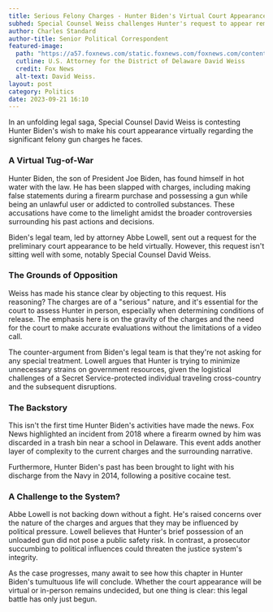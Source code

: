 ```yaml
---
title: Serious Felony Charges - Hunter Biden's Virtual Court Appearance Disputed
subhed: Special Counsel Weiss challenges Hunter's request to appear remotely for "serious" gun charge arraignment
author: Charles Standard
author-title: Senior Political Correspondent
featured-image: 
  path: "https://a57.foxnews.com/static.foxnews.com/foxnews.com/content/uploads/2023/07/672/378/Video-29.jpg?ve=1&tl=1"
  cutline: U.S. Attorney for the District of Delaware David Weiss
  credit: Fox News
  alt-text: David Weiss.
layout: post
category: Politics
date: 2023-09-21 16:10
---
```


In an unfolding legal saga, Special Counsel David Weiss is contesting Hunter Biden's wish to make his court appearance virtually regarding the significant felony gun charges he faces. 

### A Virtual Tug-of-War

Hunter Biden, the son of President Joe Biden, has found himself in hot water with the law. He has been slapped with charges, including making false statements during a firearm purchase and possessing a gun while being an unlawful user or addicted to controlled substances. These accusations have come to the limelight amidst the broader controversies surrounding his past actions and decisions.

Biden's legal team, led by attorney Abbe Lowell, sent out a request for the preliminary court appearance to be held virtually. However, this request isn't sitting well with some, notably Special Counsel David Weiss. 

### The Grounds of Opposition

Weiss has made his stance clear by objecting to this request. His reasoning? The charges are of a "serious" nature, and it's essential for the court to assess Hunter in person, especially when determining conditions of release. The emphasis here is on the gravity of the charges and the need for the court to make accurate evaluations without the limitations of a video call.

The counter-argument from Biden's legal team is that they're not asking for any special treatment. Lowell argues that Hunter is trying to minimize unnecessary strains on government resources, given the logistical challenges of a Secret Service-protected individual traveling cross-country and the subsequent disruptions.

### The Backstory 

This isn't the first time Hunter Biden's activities have made the news. Fox News highlighted an incident from 2018 where a firearm owned by him was discarded in a trash bin near a school in Delaware. This event adds another layer of complexity to the current charges and the surrounding narrative.

Furthermore, Hunter Biden's past has been brought to light with his discharge from the Navy in 2014, following a positive cocaine test.

### A Challenge to the System?

Abbe Lowell is not backing down without a fight. He's raised concerns over the nature of the charges and argues that they may be influenced by political pressure. Lowell believes that Hunter's brief possession of an unloaded gun did not pose a public safety risk. In contrast, a prosecutor succumbing to political influences could threaten the justice system's integrity.

As the case progresses, many await to see how this chapter in Hunter Biden's tumultuous life will conclude. Whether the court appearance will be virtual or in-person remains undecided, but one thing is clear: this legal battle has only just begun.
